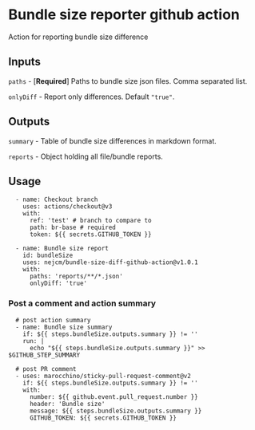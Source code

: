 # Bundle size reporter github action

Action for reporting bundle size difference

## Inputs

`paths` - [**Required**] Paths to bundle size json files. Comma separated list.

`onlyDiff` - Report only differences. Default `"true"`.

## Outputs

`summary` - Table of bundle size differences in markdown format.

`reports` - Object holding all file/bundle reports.

## Usage

```
  - name: Checkout branch
    uses: actions/checkout@v3
    with:
      ref: 'test' # branch to compare to
      path: br-base # required
      token: ${{ secrets.GITHUB_TOKEN }}

  - name: Bundle size report
    id: bundleSize
    uses: nejcm/bundle-size-diff-github-action@v1.0.1
    with:
      paths: 'reports/**/*.json'
      onlyDiff: 'true'
```

### Post a comment and action summary

```
  # post action summary
  - name: Bundle size summary
    if: ${{ steps.bundleSize.outputs.summary }} != ''
    run: |
      echo "${{ steps.bundleSize.outputs.summary }}" >> $GITHUB_STEP_SUMMARY

  # post PR comment
  - uses: marocchino/sticky-pull-request-comment@v2
    if: ${{ steps.bundleSize.outputs.summary }} != ''
    with:
      number: ${{ github.event.pull_request.number }}
      header: 'Bundle size'
      message: ${{ steps.bundleSize.outputs.summary }}
      GITHUB_TOKEN: ${{ secrets.GITHUB_TOKEN }}
```
